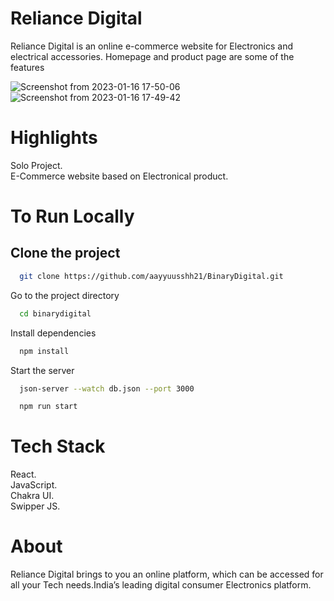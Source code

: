 # Reliance Digital
Reliance Digital is an online e-commerce website for Electronics and electrical accessories. Homepage and product page are some of the features

![Screenshot from 2023-01-16 17-50-06](https://user-images.githubusercontent.com/107826861/212677079-4f694639-7dd2-414b-95a8-02e290f5e9a7.png)
![Screenshot from 2023-01-16 17-49-42](https://user-images.githubusercontent.com/107826861/212677101-2428c4da-6925-445b-8131-33593b6c32bf.png)


# Highlights

Solo Project.\
E-Commerce website based on Electronical product.

# To Run Locally
## Clone the project
```bash
  git clone https://github.com/aayyuusshh21/BinaryDigital.git
```

Go to the project directory

```bash
  cd binarydigital
```

Install dependencies

```bash
  npm install
```

Start the server

```bash
  json-server --watch db.json --port 3000
```

```bash
  npm run start
```

# Tech Stack

React.\
JavaScript.\
Chakra UI.\
Swipper JS.

# About

Reliance Digital brings to you an online platform, which can be accessed for all your Tech needs.India’s leading digital consumer Electronics platform.

